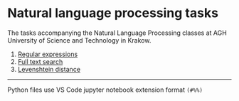 # Natural language processing tasks

The tasks accompanying the Natural Language Processing classes at AGH University of Science and Technology in Krakow.

1. [Regular expressions](lab1/lab1.md)
1. [Full text search](lab2/lab2.md)
1. [Levenshtein distance](lab3/lab3.md)

---
Python files use VS Code jupyter notebook extension format `(#%%)`